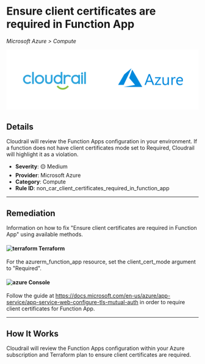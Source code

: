 # Ensure client certificates are required in Function App

*Microsoft Azure > Compute*

![Cloudrail and Microsoft Azure logos](../images/cloudrail_azure.png)

## Details
Cloudrail will review the Function Apps configuration in your environment. If a function does not have client certificates mode set to Required, Cloudrail will highlight it as a violation.

- **Severity**: 🟡 Medium
- **Provider**: Microsoft Azure
- **Category**: Compute
- **Rule ID**: non_car_client_certificates_required_in_function_app

---

## Remediation
Information on how to fix "Ensure client certificates are required in Function App" using available methods.


####  <img src="../_media/emojis/terraform.png" alt="terraform" width="20"/>  Terraform
For the azurerm_function_app resource, set the client_cert_mode argument to "Required".










####  <img src="../_media/emojis/azure.png" alt="azure" width="20"/> Console
Follow the guide at https://docs.microsoft.com/en-us/azure/app-service/app-service-web-configure-tls-mutual-auth in order to require client certificates for Function App.




---

## How It Works
Cloudrail will review the Function Apps configuration within your Azure subscription and Terraform plan to ensure client certificates are required.